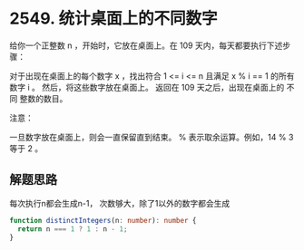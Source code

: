 # 2549. 统计桌面上的不同数字

给你一个正整数 n ，开始时，它放在桌面上。在 109 天内，每天都要执行下述步骤：

对于出现在桌面上的每个数字 x ，找出符合 1 <= i <= n 且满足 x % i == 1 的所有数字 i 。
然后，将这些数字放在桌面上。
返回在 109 天之后，出现在桌面上的 不同 整数的数目。

注意：

一旦数字放在桌面上，则会一直保留直到结束。
% 表示取余运算。例如，14 % 3 等于 2 。

## 解题思路

每次执行n都会生成n-1， 次数够大，除了1以外的数字都会生成

```typescript
function distinctIntegers(n: number): number {
  return n === 1 ? 1 : n - 1;
}
```
